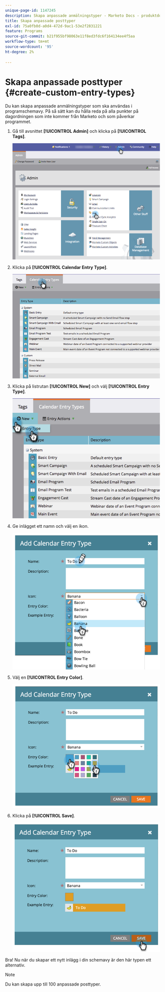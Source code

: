 ```yaml
---
unique-page-id: 1147245
description: Skapa anpassade anmälningstyper - Marketo Docs - produktdokumentation
title: Skapa anpassade posttyper
exl-id: 75a0fb0d-a0d4-472d-9ac1-53e2f2831221
feature: Programs
source-git-commit: b21f955bf98063e11f8ed3fdc6f164134ee4f5aa
workflow-type: tm+mt
source-wordcount: '95'
ht-degree: 2%

---
```


# Skapa anpassade posttyper {#create-custom-entry-types}

Du kan skapa anpassade anmälningstyper som ska användas i programschemavy. På så sätt kan du hålla reda på alla punkter på dagordningen som inte kommer från Marketo och som påverkar programmet.

1. Gå till avsnittet **[!UICONTROL Admin]** och klicka på **[!UICONTROL Tags]**.

   ![](assets/admintags.png)

1. Klicka på **[!UICONTROL Calendar Entry Type]**.

   ![](assets/image2014-9-15-15-3a41-3a33.png)

1. Klicka på listrutan **[!UICONTROL New]** och välj **[!UICONTROL Entry Type]**.

   ![](assets/image2014-9-15-15-3a41-3a58.png)

1. Ge inlägget ett namn och välj en ikon.

   ![](assets/image2014-9-15-16-3a11-3a24.png)

1. Välj en **[!UICONTROL Entry Color]**.

   ![](assets/image2014-9-15-16-3a3-3a55.png)

1. Klicka på **[!UICONTROL Save]**.

   ![](assets/image2014-9-15-16-3a4-3a14.png)

Bra! Nu när du skapar ett nytt inlägg i din schemavy är den här typen ett alternativ.

>[!NOTE]
>
>Du kan skapa upp till 100 anpassade posttyper.
